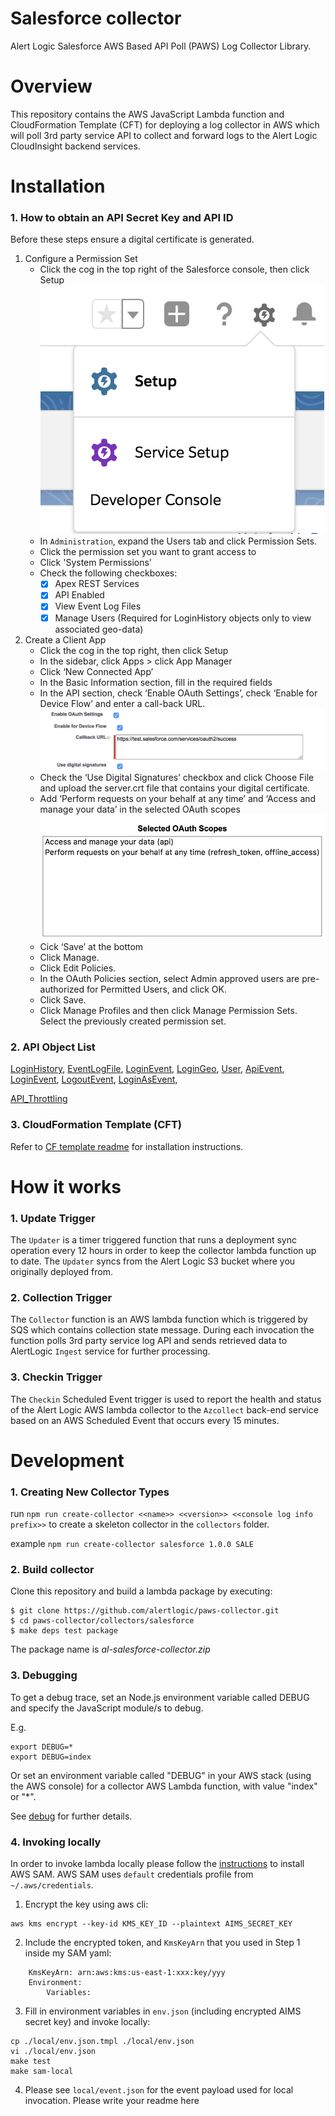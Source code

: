 # Salesforce collector
Alert Logic Salesforce AWS Based API Poll (PAWS) Log Collector Library.

# Overview
This repository contains the AWS JavaScript Lambda function and CloudFormation 
Template (CFT) for deploying a log collector in AWS which will poll 3rd party service API to collect and 
forward logs to the Alert Logic CloudInsight backend services.

# Installation

### 1. How to obtain an API Secret Key and API ID
Before these steps ensure a digital certificate is generated. 

1. Configure a Permission Set
    - Click the cog in the top right of the Salesforce console, then click Setup
      ![ScreenShot](./docs/salesforce_img1.png)
    - In `Administration`, expand the Users tab and click Permission Sets.
    - Click the permission set you want to grant access to
    - Click 'System Permissions'
    - Check the following checkboxes:
        - [x] Apex REST Services 
        - [x] API Enabled 
        - [x] View Event Log Files 
        - [x] Manage Users (Required for LoginHistory objects only to view associated geo-data)

2. Create a Client App  
    - Click the cog in the top right, then click Setup
    - In the sidebar, click Apps > click App Manager
    - Click ‘New Connected App’
    - In the Basic Information section, fill in the required fields
    - In the API section, check ‘Enable OAuth Settings’, check ‘Enable for Device Flow’ and enter a call-back URL.
      ![ScreenShot](./docs/salesforce_img2.png)
    - Check the ‘Use Digital Signatures’ checkbox and click Choose File and upload the server.crt file that contains your digital certificate.
    - Add ‘Perform requests on your behalf at any time’ and ‘Access and manage your data’ in the selected OAuth scopes
      ![ScreenShot](./docs/salesforce_img3.png)
    - Cick ‘Save’ at the bottom
    - Click Manage.
    - Click Edit Policies.
    - In the OAuth Policies section, select Admin approved users are pre-authorized for Permitted Users, and click OK.
    - Click Save.
    - Click Manage Profiles and then click Manage Permission Sets. Select the previously created permission set.   

### 2. API Object List
[LoginHistory](https://developer.salesforce.com/docs/atlas.en-us.api.meta/api/sforce_api_objects_loginhistory.htm),
[EventLogFile](https://developer.salesforce.com/docs/atlas.en-us.api.meta/api/sforce_api_objects_eventlogfile.htm),
[LoginEvent](https://developer.salesforce.com/docs/atlas.en-us.224.0.platform_events.meta/platform_events/sforce_api_objects_loginevent.htm),
[LoginGeo](https://developer.salesforce.com/docs/atlas.en-us.api.meta/api/sforce_api_objects_logingeo.htm),
[User](https://developer.salesforce.com/docs/atlas.en-us.object_reference.meta/object_reference/sforce_api_objects_user.htm),
[ApiEvent](https://developer.salesforce.com/docs/atlas.en-us.platform_events.meta/platform_events/sforce_api_objects_apievent.htm),
[LoginEvent](https://developer.salesforce.com/docs/atlas.en-us.platform_events.meta/platform_events/sforce_api_objects_loginevent.htm),
[LogoutEvent](https://developer.salesforce.com/docs/atlas.en-us.platform_events.meta/platform_events/sforce_api_objects_logoutevent.htm),
[LoginAsEvent](https://developer.salesforce.com/docs/atlas.en-us.platform_events.meta/platform_events/sforce_api_objects_loginasevent.htm),

[API_Throttling](https://help.magentrix.com/articles/knowledge/Error-REQUEST_LIMIT_EXCEEDED-1-5-2017)


### 3. CloudFormation Template (CFT)

Refer to [CF template readme](./cfn/README-SALESFORCE.md) for installation instructions.

# How it works

### 1. Update Trigger

The `Updater` is a timer triggered function that runs a deployment sync operation 
every 12 hours in order to keep the collector lambda function up to date.
The `Updater` syncs from the Alert Logic S3 bucket where you originally deployed from.

### 2. Collection Trigger

The `Collector` function is an AWS lambda function which is triggered by SQS which contains collection state message.
During each invocation the function polls 3rd party service log API and sends retrieved data to 
AlertLogic `Ingest` service for further processing.

### 3. Checkin Trigger

The `Checkin` Scheduled Event trigger is used to report the health and status of 
the Alert Logic AWS lambda collector to the `Azcollect` back-end service based on 
an AWS Scheduled Event that occurs every 15 minutes.


# Development

### 1. Creating New Collector Types
run `npm run create-collector <<name>> <<version>> <<console log info prefix>>` to create a skeleton collector in the `collectors` folder.

example `npm run create-collector salesforce 1.0.0 SALE`

### 2. Build collector
Clone this repository and build a lambda package by executing:
```
$ git clone https://github.com/alertlogic/paws-collector.git
$ cd paws-collector/collectors/salesforce
$ make deps test package
```

The package name is *al-salesforce-collector.zip*

### 3. Debugging

To get a debug trace, set an Node.js environment variable called DEBUG and
specify the JavaScript module/s to debug.

E.g.

```
export DEBUG=*
export DEBUG=index
```

Or set an environment variable called "DEBUG" in your AWS stack (using the AWS 
console) for a collector AWS Lambda function, with value "index" or "\*".

See [debug](https://www.npmjs.com/package/debug) for further details.

### 4. Invoking locally

In order to invoke lambda locally please follow the [instructions](https://docs.aws.amazon.com/lambda/latest/dg/sam-cli-requirements.html) to install AWS SAM.
AWS SAM uses `default` credentials profile from `~/.aws/credentials`.

  1. Encrypt the key using aws cli:
```
aws kms encrypt --key-id KMS_KEY_ID --plaintext AIMS_SECRET_KEY
```
  2. Include the encrypted token, and `KmsKeyArn` that you used in Step 1 inside my SAM yaml:
```
    KmsKeyArn: arn:aws:kms:us-east-1:xxx:key/yyy
    Environment:
        Variables:
```
  3. Fill in environment variables in `env.json` (including encrypted AIMS secret key) and invoke locally:

```
cp ./local/env.json.tmpl ./local/env.json
vi ./local/env.json
make test
make sam-local
```
  4. Please see `local/event.json` for the event payload used for local invocation.
Please write your readme here

